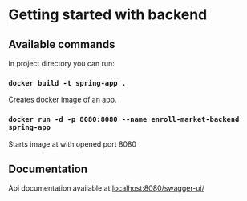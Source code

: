 # Getting started with backend

## Available commands

In project directory you can run:

### `docker build -t spring-app .`
Creates docker image of an app.
### `docker run -d -p 8080:8080 --name enroll-market-backend spring-app`
Starts image at with opened port 8080

## Documentation

Api documentation available at [localhost:8080/swagger-ui/]()
